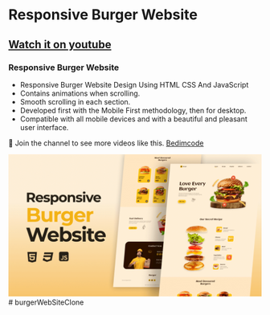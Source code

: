 # Responsive Burger Website
## [Watch it on youtube](https://youtu.be/PA-V-GxYa9w)
### Responsive Burger Website

- Responsive Burger Website Design Using HTML CSS And JavaScript
- Contains animations when scrolling.
- Smooth scrolling in each section.
- Developed first with the Mobile First methodology, then for desktop.
- Compatible with all mobile devices and with a beautiful and pleasant user interface.

💙 Join the channel to see more videos like this. [Bedimcode](https://www.youtube.com/@Bedimcode)

![preview img](/preview.png)
#   b u r g e r W e b S i t e C l o n e 
 
 